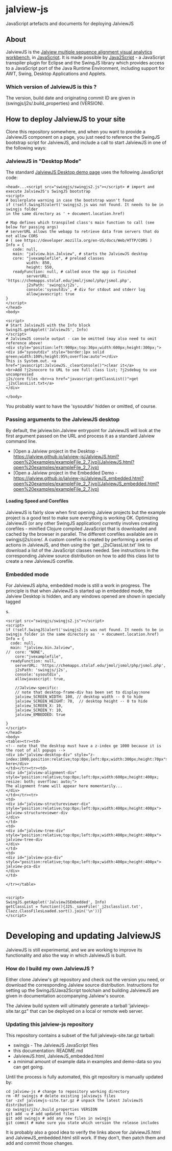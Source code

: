 # jalview-js
JavaScript artefacts and documents for deploying JalviewJS

## About
JalviewJS is the [Jalview multiple sequence alignment visual analytics workbench](https://www.jalview.org), in [JavaScript](https://www.jalview.org/jalview-js/). It is made possible by [Java2Script](https://github.com/java2script/java2script) - a JavaScript transpiler plugin for Eclipse and the SwingJS library which provides access to a JavaScript port of the Java Runtime Environment, including support for AWT, Swing, Desktop Applications and Applets. 

### Which version of JalviewJS is this ?

The version, build date and originating commit ID are given in (swingjs/j2s/.build_properties) and (VERSION).

## How to deploy JalviewJS to your site
Clone this repository somewhere, and when you want to provide a JalviewJS component on a page, you just need to reference the SwingJS bootstrap script for JalviewJS, and include a call to start JalviewJS in one of the following ways:

### JalviewJS in "Desktop Mode"
The standard [JalviewJS Desktop demo page](JalviewJS.html) uses the following JavaScript code:
```
<head>...<script src="swingjs/swingjs2.js"></script> # import and execute JalviewJS's SwingJS bootstrap
<script>
# boilerplate warning in case the bootstrap wasn't found
if (!self.SwingJS)alert('swingjs2.js was not found. It needs to be in swingjs folder 
in the same directory as ' + document.location.href)

# Map defines which transpiled class's main function to call (see below for passing args)
# serverURL allows the webapp to retrieve data from servers that do not allow CORS
# ( see https://developer.mozilla.org/en-US/docs/Web/HTTP/CORS )
Info = {
   code: null,
   main: "jalview.bin.Jalview", # starts the JalviewJS desktop
   core: "jvexamplefile", # preload classes
         width: 850,
         height: 550,
   readyFunction: null, # called once the app is finished
         serverURL: 'https://chemapps.stolaf.edu/jmol/jsmol/php/jsmol.php',
         j2sPath: 'swingjs/j2s', 
         console:'sysoutdiv', # div for stdout and stderr log
         allowjavascript: true
}
</script>
</head>
<body>

<script>
# Start JalviewJS with the Info block
SwingJS.getApplet('JalviewJS', Info)
</script>
# JalviewJS console output - can be omitted (may also need to omit reference above! 
<div style="position:left:900px;top:30px;width:600px;height:300px;">
<div id="sysoutdiv" style="border:1px solid 
green;width:100%;height:95%;overflow:auto"></div>
This is System.out. <a href="javascript:JalviewJS._clearConsole()">clear it</a> 
<br>Add ?j2snocore to URL to see full class list; ?j2sdebug to use uncompressed 
j2s/core files <br><a href="javascript:getClassList()">get _j2sClassList.txt</a>
</div>

</body>
```

You probably want to have the 'sysoutdiv' hidden or omitted, of course. 

### Passing arguments to the JalviewJS desktop 
By default, the jalview.bin.Jalview entrypoint for JalviewJS will look at the first argument passed on the URL 
and process it as a standard Jalview command line.

* [Open a Jalview project in the Desktop - https://jalview.github.io/jalview-js/JalviewJS.html?open%20examples/exampleFile_2_7.jvp](JalviewJS.html?open%20examples/exampleFile_2_7.jvp)
* [Open a Jalview project in the Embedded Demo - https://jalview.github.io/jalview-js/JalviewJS_embedded.html?open%20examples/exampleFile_2_7.jvp](JalviewJS_embedded.html?open%20examples/exampleFile_2_7.jvp)


#### Loading Speed and Corefiles

JalviewJS is fairly slow when first opening Jalview projects but the example project is a good test to make sure everything is working OK. Optimizing JalviewJS (or any other SwingJS application) currently involves creating corefiles - minified Clojure compiled JavaScript that is downloaded and cached by the browser in parallel. The different corefiles available are in swingjs/j2s/core/. A custom corefile is created by performing a series of actions in JalviewJS, and then using the 'get _j2sClassList.txt' link to download a list of the JavaScript classes needed. See instructions in the corresponding Jalview source distribution on how to add this class list to create a new JalviewJS corefile.


### Embedded mode
For JalviewJS alpha, embedded mode is still a work in progress. The principle is that when JalviewJS is started up in embedded mode, the Jalview Desktop is hidden, and any windows opened are shown in specially tagged <div>s.

```
<script src="swingjs/swingjs2.js"></script>
<script>
if (!self.SwingJS)alert('swingjs2.js was not found. It needs to be in swingjs folder in the same directory as ' + document.location.href)
Info = {
  code: null,
  main: "jalview.bin.Jalview",
//  core: "NONE",
	core:"jvexamplefile",
  readyFunction: null,
	serverURL: 'https://chemapps.stolaf.edu/jmol/jsmol/php/jsmol.php',
	j2sPath: 'swingjs/j2s',
	console:'sysoutdiv',
	allowjavascript: true,
	
	//Jalview-specific:
	// note that desktop-frame-div has been set to display:none
	jalview_SCREEN_WIDTH: 100, // desktop width -- 0 to hide
	jalview_SCREEN_HEIGHT: 70,  // desktop height -- 0 to hide
	jalview_SCREEN_X: 10,
	jalview_SCREEN_Y: 10,
	jalview_EMBEDDED: true
	
}
</script>
</head>
<body>
<table><tr><td>
<!-- note that the desktop must have a z-index ge 1000 because it is the root of all popups -->
<div id="jalview-desktop-div" style="z-index:1000;position:relative;top:0px;left:0px;width:300px;height:70px">desktop here</div>
</td></tr><tr><td>
<div id="jalview-alignment-div" style="position:relative;top:0px;left:0px;width:600px;height:400px;  resize: both; overflow: auto;">
The alignment frame will appear here momentarily...
</div>
</td></tr><tr>
<td>
<div id="jalview-structureviewer-div" style="position:relative;top:0px;left:0px;width:400px;height:400px">
jalview-structureviewer-div
</div>
</td>
<td>
<div id="jalview-tree-div" style="position:relative;top:0px;left:0px;width:400px;height:400px">
jalview-tree-div
</div>
</td>
<td>
<div id="jalview-pca-div" style="position:relative;top:0px;left:0px;width:400px;height:400px">
jalview-pca-div
</div>
</td>

</tr></table>


<script>
SwingJS.getApplet('JalviewJSEmbedded', Info)
getClassList = function(){J2S._saveFile('_j2sclasslist.txt', Clazz.ClassFilesLoaded.sort().join('\n'))}
</script>
```

# Developing and updating JalviewJS

JalviewJS is still experimental, and we are working to improve its functionality and also the way in which JalviewJS is built.

### How do I build my own JalviewJS ?

Either clone Jalview's git repository and check out the version you need, or download the corresponding Jalview source distribution. Instructions for setting up the SwingJS/Java2Script toolchain and building JalviewJS are given in documentation accompanying Jalview's source.

The Jalview build system will ultimately generate a tarball 'jalviewjs-site.tar.gz" that can be deployed on a local or remote web server.

### Updating this jalview-js repository

This repository contains a subset of the full jalviewjs-site.tar.gz tarball:

* swingjs - The JalviewJS JavaScript files
* this documentation: README.md
* JalviewJS.html, JalviewJS_embedded.html 
* a minimal amount of example data in examples and demo-data so you can get going. 

Until the process is fully automated, this git repository is manually updated by:

```
cd jalview-js # change to repository working directory
rm -Rf swingjs # delete existing jalviewjs files
tar -zxf jalviewjs-site.tar.gz # unpack the latest JalviewJS distribution
cp swingjs/j2s/.build_properties VERSION
git add -u # add updated files
git add swingjs # add any new files in swingjs
git commit # make sure you state which version the release includes
```

It is probably also a good idea to verify the links above for JalviewJS.html and JalviewJS_embedded.html still work. If they don't, then patch them and add and commit those changes.





